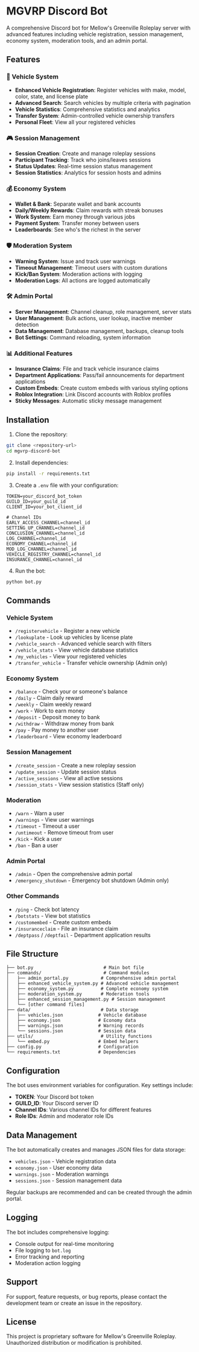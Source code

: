# MGVRP Discord Bot

A comprehensive Discord bot for Mellow's Greenville Roleplay server with advanced features including vehicle registration, session management, economy system, moderation tools, and an admin portal.

## Features

### 🚗 Vehicle System
- **Enhanced Vehicle Registration**: Register vehicles with make, model, color, state, and license plate
- **Advanced Search**: Search vehicles by multiple criteria with pagination
- **Vehicle Statistics**: Comprehensive statistics and analytics
- **Transfer System**: Admin-controlled vehicle ownership transfers
- **Personal Fleet**: View all your registered vehicles

### 🎮 Session Management
- **Session Creation**: Create and manage roleplay sessions
- **Participant Tracking**: Track who joins/leaves sessions
- **Status Updates**: Real-time session status management
- **Session Statistics**: Analytics for session hosts and admins

### 💰 Economy System
- **Wallet & Bank**: Separate wallet and bank accounts
- **Daily/Weekly Rewards**: Claim rewards with streak bonuses
- **Work System**: Earn money through various jobs
- **Payment System**: Transfer money between users
- **Leaderboards**: See who's the richest in the server

### 🛡️ Moderation System
- **Warning System**: Issue and track user warnings
- **Timeout Management**: Timeout users with custom durations
- **Kick/Ban System**: Moderation actions with logging
- **Moderation Logs**: All actions are logged automatically

### 🛠️ Admin Portal
- **Server Management**: Channel cleanup, role management, server stats
- **User Management**: Bulk actions, user lookup, inactive member detection
- **Data Management**: Database management, backups, cleanup tools
- **Bot Settings**: Command reloading, system information

### 📊 Additional Features
- **Insurance Claims**: File and track vehicle insurance claims
- **Department Applications**: Pass/fail announcements for department applications
- **Custom Embeds**: Create custom embeds with various styling options
- **Roblox Integration**: Link Discord accounts with Roblox profiles
- **Sticky Messages**: Automatic sticky message management

## Installation

1. Clone the repository:
```bash
git clone <repository-url>
cd mgvrp-discord-bot
```

2. Install dependencies:
```bash
pip install -r requirements.txt
```

3. Create a `.env` file with your configuration:
```env
TOKEN=your_discord_bot_token
GUILD_ID=your_guild_id
CLIENT_ID=your_bot_client_id

# Channel IDs
EARLY_ACCESS_CHANNEL=channel_id
SETTING_UP_CHANNEL=channel_id
CONCLUSION_CHANNEL=channel_id
LOG_CHANNEL=channel_id
ECONOMY_CHANNEL=channel_id
MOD_LOG_CHANNEL=channel_id
VEHICLE_REGISTRY_CHANNEL=channel_id
INSURANCE_CHANNEL=channel_id
```

4. Run the bot:
```bash
python bot.py
```

## Commands

### Vehicle System
- `/registervehicle` - Register a new vehicle
- `/lookuplate` - Look up vehicles by license plate
- `/vehicle_search` - Advanced vehicle search with filters
- `/vehicle_stats` - View vehicle database statistics
- `/my_vehicles` - View your registered vehicles
- `/transfer_vehicle` - Transfer vehicle ownership (Admin only)

### Economy System
- `/balance` - Check your or someone's balance
- `/daily` - Claim daily reward
- `/weekly` - Claim weekly reward
- `/work` - Work to earn money
- `/deposit` - Deposit money to bank
- `/withdraw` - Withdraw money from bank
- `/pay` - Pay money to another user
- `/leaderboard` - View economy leaderboard

### Session Management
- `/create_session` - Create a new roleplay session
- `/update_session` - Update session status
- `/active_sessions` - View all active sessions
- `/session_stats` - View session statistics (Staff only)

### Moderation
- `/warn` - Warn a user
- `/warnings` - View user warnings
- `/timeout` - Timeout a user
- `/untimeout` - Remove timeout from user
- `/kick` - Kick a user
- `/ban` - Ban a user

### Admin Portal
- `/admin` - Open the comprehensive admin portal
- `/emergency_shutdown` - Emergency bot shutdown (Admin only)

### Other Commands
- `/ping` - Check bot latency
- `/botstats` - View bot statistics
- `/customembed` - Create custom embeds
- `/insuranceclaim` - File an insurance claim
- `/deptpass` / `/deptfail` - Department application results

## File Structure

```
├── bot.py                          # Main bot file
├── commands/                       # Command modules
│   ├── admin_portal.py            # Comprehensive admin portal
│   ├── enhanced_vehicle_system.py # Advanced vehicle management
│   ├── economy_system.py          # Complete economy system
│   ├── moderation_system.py       # Moderation tools
│   ├── enhanced_session_management.py # Session management
│   └── [other command files]
├── data/                          # Data storage
│   ├── vehicles.json             # Vehicle database
│   ├── economy.json              # Economy data
│   ├── warnings.json             # Warning records
│   └── sessions.json             # Session data
├── utils/                         # Utility functions
│   └── embed.py                  # Embed helpers
├── config.py                     # Configuration
└── requirements.txt              # Dependencies
```

## Configuration

The bot uses environment variables for configuration. Key settings include:

- **TOKEN**: Your Discord bot token
- **GUILD_ID**: Your Discord server ID
- **Channel IDs**: Various channel IDs for different features
- **Role IDs**: Admin and moderator role IDs

## Data Management

The bot automatically creates and manages JSON files for data storage:

- `vehicles.json` - Vehicle registration data
- `economy.json` - User economy data
- `warnings.json` - Moderation warnings
- `sessions.json` - Session management data

Regular backups are recommended and can be created through the admin portal.

## Logging

The bot includes comprehensive logging:

- Console output for real-time monitoring
- File logging to `bot.log`
- Error tracking and reporting
- Moderation action logging

## Support

For support, feature requests, or bug reports, please contact the development team or create an issue in the repository.

## License

This project is proprietary software for Mellow's Greenville Roleplay. Unauthorized distribution or modification is prohibited.